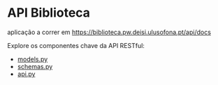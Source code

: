 # API Biblioteca

aplicação a correr em https://biblioteca.pw.deisi.ulusofona.pt/api/docs

Explore os componentes chave da API RESTful:
* [models.py](https://github.com/pw-2425-alunos/biblioteca/blob/main/biblioteca/models.py)
* [schemas.py](https://github.com/pw-2425-alunos/biblioteca/blob/main/biblioteca/schemas.py)
* [api.py](https://github.com/pw-2425-alunos/biblioteca/blob/main/biblioteca/api.py)
